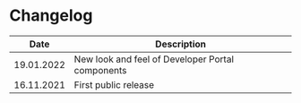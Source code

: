 Changelog
===

| Date           | Description                                      |    
|----------------|--------------------------------------------------|
| 19.01.2022     | New look and feel of Developer Portal components |
| 16.11.2021     | First public release                             |